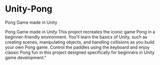 # Unity-Pong
Pong Game made in Unity

Pong Game made in Unity This project recreates the iconic game Pong in a beginner-friendly environment. You'll learn the basics of Unity, such as creating scenes, manipulating objects, and handling collisions as you build your own Pong game. Control the paddles using the keyboard and enjoy classic Pong fun in this project designed specifically for beginners in Unity game development."
